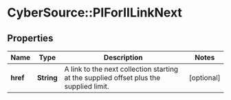 # CyberSource::PIForIILinkNext

## Properties
Name | Type | Description | Notes
------------ | ------------- | ------------- | -------------
**href** | **String** | A link to the next collection starting at the supplied offset plus the supplied limit. | [optional] 



